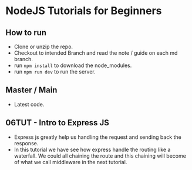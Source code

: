 # NodeJS Tutorials for Beginners

## How to run

-   Clone or unzip the repo.
-   Checkout to intended Branch and read the note / guide on each md branch.
-   run `npm install` to download the node_modules.
-   run `npm run dev` to run the server.

## Master / Main

-   Latest code.

## 06TUT - Intro to Express JS

-   Express js greatly help us handling the request and sending back the response.
-   In this tutorial we have see how express handle the routing like a waterfall. We could all chaining the route and this chaining will become of what we call middleware in the next tutorial.
